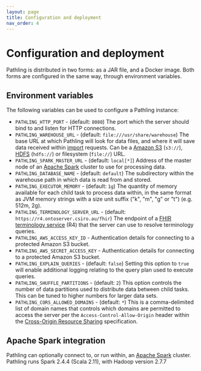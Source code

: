 ```yaml
---
layout: page
title: Configuration and deployment
nav_order: 4
---
```


# Configuration and deployment

Pathling is distributed in two forms: as a JAR file, and a Docker image. Both
forms are configured in the same way, through environment variables.

## Environment variables

The following variables can be used to configure a Pathling instance:

- `PATHLING_HTTP_PORT` - (default: `8080`) The port which the server should bind
  to and listen for HTTP connections.
- `PATHLING_WAREHOUSE_URL` - (default: `file:///usr/share/warehouse`) The base
  URL at which Pathling will look for data files, and where it will save data
  received within [import](./import.html) requests. Can be a
  [Amazon S3](https://aws.amazon.com/s3/) (`s3://`),
  [HDFS](https://hadoop.apache.org/docs/r1.2.1/hdfs_design.html) (`hdfs://`) or
  filesystem (`file://`) URL.
- `PATHLING_SPARK_MASTER_URL` - (default: `local[*]`) Address of the master node
  of an [Apache Spark](https://spark.apache.org/) cluster to use for processing
  data.
- `PATHLING_DATABASE_NAME` - (default: `default`) The subdirectory within the
  warehouse path in which data is read from and stored.
- `PATHLING_EXECUTOR_MEMORY` - (default: `1g`) The quantity of memory available
  for each child task to process data within, in the same format as JVM memory
  strings with a size unit suffix ("k", "m", "g" or "t") (e.g. 512m, 2g).
- `PATHLING_TERMINOLOGY_SERVER_URL` - (default:
  `https://r4.ontoserver.csiro.au/fhir`) The endpoint of a
  [FHIR terminology service](https://hl7.org/fhir/terminology-service.html) (R4)
  that the server can use to resolve terminology queries.
- `PATHLING_AWS_ACCESS_KEY_ID` - Authentication details for connecting to a
  protected Amazon S3 bucket.
- `PATHLING_AWS_SECRET_ACCESS_KEY` - Authentication details for connecting to a
  protected Amazon S3 bucket.
- `PATHLING_EXPLAIN_QUERIES` - (default: `false`) Setting this option to `true`
  will enable additional logging relating to the query plan used to execute
  queries.
- `PATHLING_SHUFFLE_PARTITIONS` - (default: `2`) This option controls the number
  of data partitions used to distribute data between child tasks. This can be
  tuned to higher numbers for larger data sets.
- `PATHLING_CORS_ALLOWED_DOMAINS` - (default: `*`) This is a comma-delimited
  list of domain names that controls which domains are permitted to access the
  server per the `Access-Control-Allow-Origin` header within the
  [Cross-Origin Resource Sharing](https://developer.mozilla.org/en-US/docs/Web/HTTP/CORS)
  specification.

## Apache Spark integration

Pathling can optionally connect to, or run within, an
[Apache Spark](https://spark.apache.org/) cluster. Pathling runs Spark 2.4.4
(Scala 2.11), with Hadoop version 2.7.7
